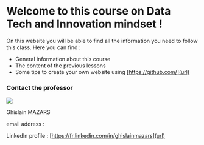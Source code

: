 # Welcome to this course on Data Tech and Innovation mindset !

On this website you will be able to find all the information you need to follow this class.
Here you can find :
- General information about this course
- The content of the previous lessons
- Some tips to create your own website using [https://github.com/](url)

### Contact the professor
<img src="image/Tech%20data...%20Ghislain%20Mazars.jpg">

Ghislain MAZARS

email address : 

LinkedIn profile : [https://fr.linkedin.com/in/ghislainmazars](url)
